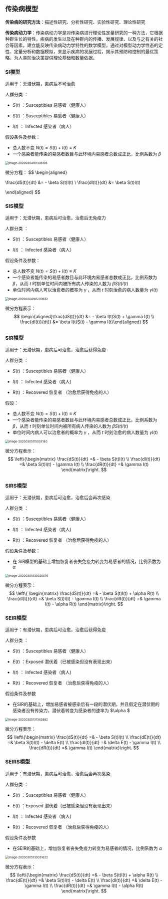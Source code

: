 ## 传染病模型

**传染病的研究方法**：描述性研究、分析性研究、实验性研究、理论性研究

**传染病动力学**：传染病动力学是对传染病进行理论性定量研究的一种方法，它根据种群生长的特性，疾病的发生以及在种群内的传播、发展规律、以及与之有关的社会等因素，建立能反映传染病动力学特性的数学模型，通过对模型动力学性态的定性、定量分析和数据模拟，来显示疾病的发展过程，揭示其预防和控制的最优策略，为人类防治决策提供理论基础和数量依据。



### SI模型

适用于：无潜伏期，患病后不可治愈

人群分类 ：

- $S(t)$ ：Susceptibles 易感者（健康人）

- $S(t)$ ：Susceptibles 易感者（健康人）
- $I(t)$ ： Infected 感染者（病人）

假设条件及参数：

- 总人数不变 $N(t) = S(t) + I(t) \equiv K$
- 一个感染者能传染的易感者数目与此环境内易感者总数成正比，比例系数为 $\beta$

<img src="E:\Document\Notes\DataAnalysis\传染病模型.assets\image-20200304161306105.png" alt="image-20200304161306105" style="zoom:67%;" />

微分方程：
$$
\begin{aligned}

\frac{dS(t)}{dt} &= - \beta S(t)I(t) \\
\frac{dI(t)}{dt} &= \beta S(t)I(t)

\end{aligned}
$$




### SIS模型

适用于：无潜伏期，患病后可治愈，治愈后无免疫力

人群分类 ：

- $S(t)$ ：Susceptibles 易感者（健康人）

- $I(t)$ ： Infected 感染者（病人）

假设条件及参数：

- 总人数不变 $N(t) = S(t) + I(t) \equiv K$
- 一个感染者能传染的易感者数目与此环境内易感者总数成正比，比例系数为 $\beta$，从而 $t$ 时刻单位时间内被所有病人传染的人数为  $\beta S(t)I(t)$
- 单位时间内病人可以治愈者的概率为 $\gamma$ ，从而 $t$ 时刻治愈的病人数量为 $\gamma  I(t)$

<img src="E:\Document\Notes\DataAnalysis\传染病模型.assets\image-20200304161239832.png" alt="image-20200304161239832" style="zoom:67%;" />

微分方程表示：
$$
\begin{aligned}\frac{dS(t)}{dt} &= - \beta I(t)S(t) + \gamma I(t) \\
\frac{dI(t)}{dt)} &= \beta I(t)S(t) - \gamma I(t)\end{aligned}
$$


## 

### SIR模型

适用于：无潜伏期，患病后可治愈，治愈后获得免疫

人群分类 ：

- $S(t)$ ：Susceptibles 易感者（健康人）

- $I(t)$ ： Infected 感染者（病人)
- R(t) ：Recovered  恢复者 （治愈后获得免疫的人）

假设：

- 总人数不变 $N(t) = S(t) + I(t) \equiv K$
- 一个感染者能传染的易感者数目与此环境内易感者总数成正比，比例系数为 $\beta$，从而 $t$ 时刻单位时间内被所有病人传染的人数为  $\beta S(t)I(t)$
- 单位时间内病人可以治愈者的概率为 $\gamma$ ，从而 $t$ 时刻治愈的病人数量为 $\gamma  I(t)$

<img src="E:\Document\Notes\DataAnalysis\传染病模型.assets\image-20200305115033140.png" alt="image-20200305115033140" style="zoom:67%;" />

微分方程表示：
$$
\left\{\begin{matrix}
 \frac{dS(t)}{dt} =& - \beta S(t)I(t)  \\ 
 \frac{dI(t)}{dt} =& \beta S(t)I(t) - \gamma I(t) \\
 \frac{dR(t)}{dt} =& \gamma I(t)
\end{matrix}\right.
$$


## 



### SIRS模型

适用于：无潜伏期，患病后可治愈，治愈后会再次感染

人群分类 ：

- $S(t)$ ：Susceptibles 易感者（健康人）

- $I(t)$ ： Infected 感染者（病人)
- R(t) ：Recovered  恢复者 （治愈后获得免疫的人）

假设条件及参数：

- 在 SIR模型的基础上增加恢复者丧失免疫力转变为易感者的情况，比例系数为 $\alpha$

<img src="E:\Document\Notes\DataAnalysis\传染病模型.assets\image-20200305130325576.png" alt="image-20200305130325576" style="zoom:67%;" />

微分方程表示：
$$
\left\{
\begin{matrix} \frac{dS(t)}{dt} =& - \beta S(t)I(t) + \alpha R(t)  \\
\frac{dI(t)}{dt} =& \beta S(t)I(t) - \gamma I(t) 
\\ \frac{dR(t)}{dt} =& \gamma I(t) - \alpha R(t)
\end{matrix}\right.
$$

### SEIR模型

适用于：有潜伏期，患病后可治愈，治愈后获得免疫

人群分类 ：

- $S(t)$ ：Susceptibles 易感者（健康人）
- $E(t)$ ：Exposed 潜伏着（已被感染但没有表现出来）

- $I(t)$ ： Infected 感染者（病人)
- R(t) ：Recovered  恢复者 （治愈后获得免疫的人）

假设条件及参数

- 在SIR的基础上，增加易感者被感染后有一段的潜伏期，并且假定在潜伏期的感染者没有传染力，潜伏着转变为感染者的速率为 $\alpha $

<img src="E:\Document\Notes\DataAnalysis\传染病模型.assets\image-20200305131343882.png" alt="image-20200305131343882" style="zoom:67%;" />

微分方程表示：
$$
\left\{\begin{matrix} 
\frac{dS(t)}{dt} =& - \beta S(t)I(t) \\
\frac{dE(t)}{dt} =& \beta S(t)I(t) - \delta E(t) \\
\frac{dI(t)}{dt} =& \delta E(t) - \gamma I(t) \\
\frac{dR(t)}{dt} =& \gamma I(t)
\end{matrix}\right.
$$

### SEIRS模型

适用于：有潜伏期，患病后可治愈，治愈后会再次感染

人群分类 ：

- $S(t)$ ：Susceptibles 易感者（健康人）
- $E(t)$ ：Exposed 潜伏着（已被感染但没有表现出来）

- $I(t)$ ： Infected 感染者（病人)
- R(t) ：Recovered  恢复者 （治愈后获得免疫的人）

假设条件及参数

- 在SEIR的基础上，增加恢复者丧失免疫力转变为易感者的情况，比例系数为 $\alpha$

<img src="E:\Document\Notes\DataAnalysis\传染病模型.assets\image-20200305133031622.png" alt="image-20200305133031622" style="zoom:67%;" />

微分方程表示：
$$
\left\{\begin{matrix} \frac{dS(t)}{dt} =& - \beta S(t)I(t) + \alpha R(t) \\
\frac{dE(t)}{dt} =& \beta S(t)I(t) - \delta E(t) \\
\frac{dI(t)}{dt} =& \delta E(t) - \gamma I(t) \\
\frac{dR(t)}{dt} =& \gamma I(t) - \alpha R(t)
\end{matrix}\right.
$$

